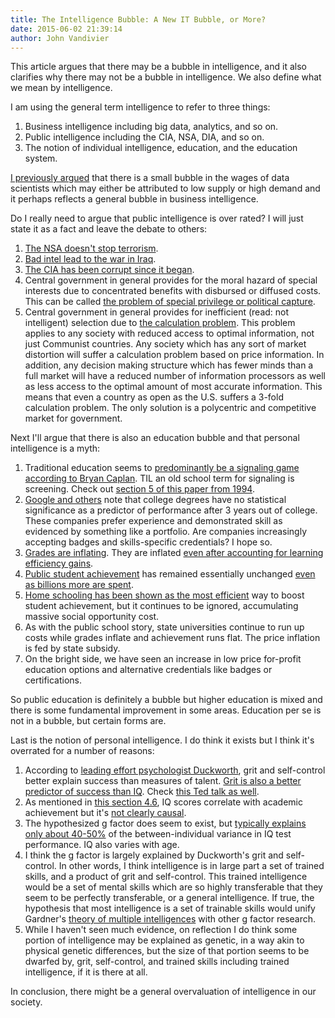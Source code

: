 ```yaml
---
title: The Intelligence Bubble: A New IT Bubble, or More?
date: 2015-06-02 21:39:14
author: John Vandivier
---
```




This article argues that there may be a bubble in intelligence, and it also clarifies why there may not be a bubble in intelligence. We also define what we mean by intelligence.

I am using the general term intelligence to refer to three things:
<ol>
	<li>Business intelligence including big data, analytics, and so on.</li>
	<li>Public intelligence including the CIA, NSA, DIA, and so on.</li>
	<li>The notion of individual intelligence, education, and the education system.</li>
</ol>
<a href=\"http://www.afterecon.com/economics-and-finance/is-there-a-data-science-wage-bubble/\">I previously argued</a> that there is a small bubble in the wages of data scientists which may either be attributed to low supply or high demand and it perhaps reflects a general bubble in business intelligence.

Do I really need to argue that public intelligence is over rated? I will just state it as a fact and leave the debate to others:
<ol>
	<li><a href=\"http://www.pbs.org/newshour/rundown/nsa-surveillance-doesnt-stop-terrorism-report-claims/\">The NSA doesn't stop terrorism</a>.</li>
	<li><a href=\"http://en.wikipedia.org/wiki/Iran%E2%80%93Contra_affair#Discovery_and_scandal\">Bad intel lead to the war in Iraq</a>.</li>
	<li><a href=\"http://en.wikipedia.org/wiki/Iran%E2%80%93Contra_affair#Discovery_and_scandal\">The CIA has been corrupt since it began</a>.</li>
	<li>Central government in general provides for the moral hazard of special interests due to concentrated benefits with disbursed or diffused costs. This can be called <a href=\"http://en.wikipedia.org/wiki/Public_choice#Special_interests\">the problem of special privilege or political capture</a>.</li>
	<li>Central government in general provides for inefficient (read: not intelligent) selection due to <a href=\"http://en.wikipedia.org/wiki/Economic_calculation_problem\">the calculation problem</a>. This problem applies to any society with reduced access to optimal information, not just Communist countries. Any society which has any sort of market distortion will suffer a calculation problem based on price information. In addition, any decision making structure which has fewer minds than a full market will have a reduced number of information processors as well as less access to the optimal amount of most accurate information. This means that even a country as open as the U.S. suffers a 3-fold calculation problem. The only solution is a polycentric and competitive market for government.</li>
</ol>
Next I'll argue that there is also an education bubble and that personal intelligence is a myth:
<ol>
	<li>Traditional education seems to <a href=\"https://www.youtube.com/watch?v=bpk_u_VmPD4\">predominantly be a signaling game according to Bryan Caplan</a>. TIL an old school term for signaling is screening. Check out <a href=\"http://isites.harvard.edu/fs/docs/icb.topic1222150.files/Session%207/PsacharopoulosGlobalUpdate.pdf\">section 5 of this paper from 1994</a>.</li>
	<li><a href=\"http://www.afterecon.com/other/3-ways-google-says-education-changing/\">Google and others</a> note that college degrees have no statistical significance as a predictor of performance after 3 years out of college. These companies prefer experience and demonstrated skill as evidenced by something like a portfolio. Are companies increasingly accepting badges and skills-specific credentials? I hope so.</li>
	<li><a href=\"http://www.gradeinflation.com/\">Grades are inflating</a>. They are inflated <a href=\"http://link.springer.com/article/10.1007%2Fs11123-011-0259-6\">even after accounting for learning efficiency gains</a>.</li>
	<li><a href=\"http://nces.ed.gov/nationsreportcard/subject/publications/main2012/pdf/2013456.pdf\">Public student achievement</a> has remained essentially unchanged <a href=\"http://www.heritage.org/research/reports/2008/09/does-spending-more-on-education-improve-academic-achievement\">even as billions more are spent</a>.</li>
	<li><a href=\"http://www.afterecon.com/other/a-short-recommendation-and-defense-of-homeschooling/\">Home schooling has been shown as the most efficient</a> way to boost student achievement, but it continues to be ignored, accumulating massive social opportunity cost.</li>
	<li>As with the public school story, state universities continue to run up costs while grades inflate and achievement runs flat. The price inflation is fed by state subsidy.</li>
	<li>On the bright side, we have seen an increase in low price for-profit education options and alternative credentials like badges or certifications.</li>
</ol>
So public education is definitely a bubble but higher education is mixed and there is some fundamental improvement in some areas. Education per se is not in a bubble, but certain forms are.

Last is the notion of personal intelligence. I do think it exists but I think it's overrated for a number of reasons:
<ol>
	<li>According to <a href=\"https://sites.sas.upenn.edu/duckworth/pages/research-statement\">leading effort psychologist Duckworth</a>, grit and self-control better explain success than measures of talent. <a href=\"http://news.nationalgeographic.com/news/2014/10/141015-angela-duckworth-success-grit-psychology-self-control-science-nginnovators/\">Grit is also a better predictor of success than IQ</a>. Check <a href=\"http://www.ted.com/talks/angela_lee_duckworth_the_key_to_success_grit\">this Ted talk as well</a>.</li>
	<li>As mentioned in <a href=\"http://www.afterecon.com/philosophy-religion-and-apologetics/apparent-link-atheism-intelligence/\">this section 4.6</a>, IQ scores correlate with academic achievement but it's <a href=\"http://www.education.com/reference/article/iq-school-achievement/\">not clearly causal</a>.</li>
	<li>The hypothesized g factor does seem to exist, but <a href=\"http://en.wikipedia.org/w/index.php?title=G_factor_%28psychometrics%29&amp;oldid=661009583\">typically explains only about 40-50%</a> of the between-individual variance in IQ test performance. IQ also varies with age.</li>
	<li>I think the g factor is largely explained by Duckworth's grit and self-control. In other words, I think intelligence is in large part a set of trained skills, and a product of grit and self-control. This trained intelligence would be a set of mental skills which are so highly transferable that they seem to be perfectly transferable, or a general intelligence. If true, the hypothesis that most intelligence is a set of trainable skills would unify Gardner's <a href=\"http://en.wikipedia.org/wiki/Theory_of_multiple_intelligences\">theory of multiple intelligences</a> with other g factor research.</li>
	<li>While I haven't seen much evidence, on reflection I do think some portion of intelligence may be explained as genetic, in a way akin to physical genetic differences, but the size of that portion seems to be dwarfed by, grit, self-control, and trained skills including trained intelligence, if it is there at all.</li>
</ol>
In conclusion, there might be a general overvaluation of intelligence in our society.
